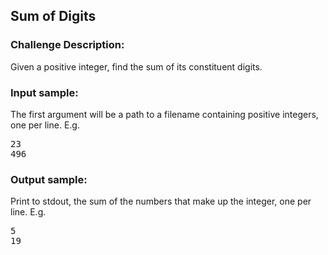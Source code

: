 <h2>Sum of Digits</h2>

<h3>Challenge Description:</h3>

<p>
    Given a positive integer, find the sum of its constituent digits.
</p>

<h3>Input sample:</h3>
<p>
    The first argument will be a path to a filename containing positive integers,
    one per line. E.g.
</p>

<pre>23
496</pre>

<h3>Output sample:</h3>

<p>
    Print to stdout, the sum of the numbers that make up the integer,
    one per line. E.g.
</p>

<pre>5
19</pre>
